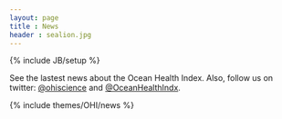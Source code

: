 ```yaml
---
layout: page
title : News
header : sealion.jpg
---
```

{% include JB/setup %}


See the lastest news about the Ocean Health Index. Also, follow us on twitter: [@ohiscience](https://twitter.com/OHIscience) and [@OceanHealthIndx](https://twitter.com/OceanHealthIndx).

{% include themes/OHI/news %}


